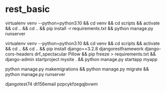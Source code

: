 # rest_basic

virtualenv venv --python=python3.10 && cd venv && cd scripts && activate && cd .. && cd .. && pip install -r requirements.txt && python manage.py runserver

virtualenv venv --python=python3.10 && cd venv && cd scripts && activate && cd .. && cd .. && pip install django==3.2.8 djangorestframework django-cors-headers drf_spectacular Pillow && pip freeze > requirements.txt && django-admin startproject mysite . && python manage.py startapp myapp

python manage.py makemigrations && python manage.py migrate && python manage.py runserver

djangotest74
dt156email
pzpcykfzegqjbvwm